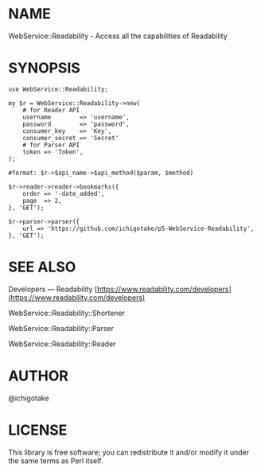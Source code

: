 # NAME

WebService::Readability - Access all the capabilities of Readability

# SYNOPSIS

    use WebService::Readability;

    my $r = WebService::Readability->new(
        # for Reader API
        username        => 'username',
        password        => 'password',
        consumer_key    => 'Key',
        consumer_secret => 'Secret'
        # for Parser API
        token => 'Token',
    );

    #format: $r->$api_name->$api_method($param, $method)

    $r->reader->reader->bookmarks({
        order => '-date_added',
        page  => 2,
    }, 'GET');

    $r->parser->parser({
        url => 'https://github.com/ichigotake/p5-WebService-Readability',
    }, 'GET');

# SEE ALSO

Developers — Readability [https://www.readability.com/developers](https://www.readability.com/developers)

WebService::Readability::Shortener

WebService::Readability::Parser

WebService::Readability::Reader

# AUTHOR

@ichigotake

# LICENSE

This library is free software; you can redistribute it and/or modify it under the same terms as Perl itself.
